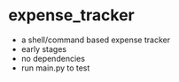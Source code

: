 # expense_tracker
- a shell/command based expense tracker
- early stages
- no dependencies
- run main.py to test

